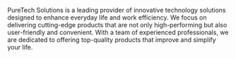 PureTech Solutions is a leading provider of innovative technology solutions designed to enhance everyday life and work efficiency. We focus on delivering cutting-edge products that are not only high-performing but also user-friendly and convenient. With a team of experienced professionals, we are dedicated to offering top-quality products that improve and simplify your life.


